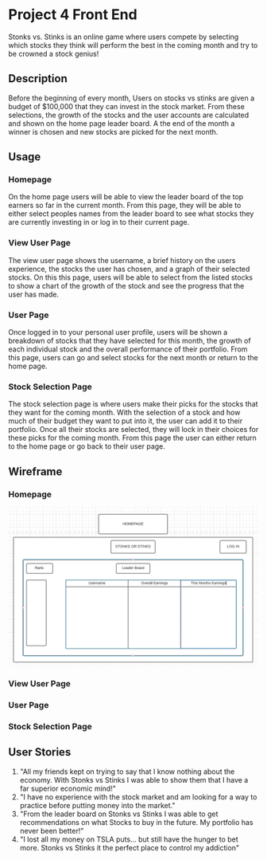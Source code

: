 # Project 4 Front End
Stonks vs. Stinks is an online game where users compete by selecting which stocks they think will perform the best in the coming month and try to be crowned a stock genius!

## Description
Before the beginning of every month, Users on stocks vs stinks are given a budget of $100,000 that they can invest in the stock market. From these selections, the growth of the stocks and the user accounts are calculated and shown on the home page leader board. A the end of the month a winner is chosen and new stocks are picked for the next month.


## Usage
### Homepage
On the home page users will be able to view the leader board of the top earners so far in the current month. From this page, they will be able to either select peoples names from the leader board to see what stocks they are currently investing in or log in to their current page.

### View User Page
The view user page shows the username, a brief history on the users experience, the stocks the user has chosen, and a graph of their selected stocks. On this this page, users will be able to select from the listed stocks to show a chart of the growth of the stock and see the progress that the user has made.

### User Page
Once logged in to your personal user profile, users will be shown a breakdown of stocks that they have selected for this month, the growth of each individual stock and the overall performance of their portfolio. From this page, users can go and select stocks for the next month or return to the home page.


### Stock Selection Page
The stock selection page is where users make their picks for the stocks that they want for the coming month. With the selection of a stock and how much of their budget they want to put into it, the user can add it to their portfolio. Once all their stocks are selected, they will lock in their choices for these picks for the coming month. From this page the user can either return to the home page or go back to their user page.


## Wireframe

### Homepage
![Homepage](./images/Project4Homepage.png)

### View User Page

### User Page

### Stock Selection Page

## User Stories
1) "All my friends kept on trying to say that I know nothing about the economy. With Stonks vs Stinks I was able to show them that I have a far superior economic mind!"
2) "I have no experience with the stock market and am looking for a way to practice before putting money into the market."
3) "From the leader board on Stonks vs Stinks I was able to get recommendations on what Stocks to buy in the future. My portfolio has never been better!"
4) "I lost all my money on TSLA puts... but still have the hunger to bet more. Stonks vs Stinks it the perfect place to control my addiction"
